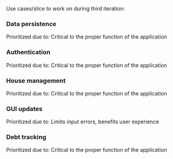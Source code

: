 Use cases/slice to work on during third iteration:

<h3>Data persistence</h3>
Prioritized due to: Critical to the proper function of the application
<h3>Authentication</h3>
Prioritized due to: Critical to the proper function of the application
<h3>House management</h3>
Prioritized due to: Critical to the proper function of the application
<h3>GUI updates</h3>
Prioritized due to: Limits input errors, benefits user experience
<h3>Debt tracking</h3>
Prioritized due to: Critical to the proper function of the application
